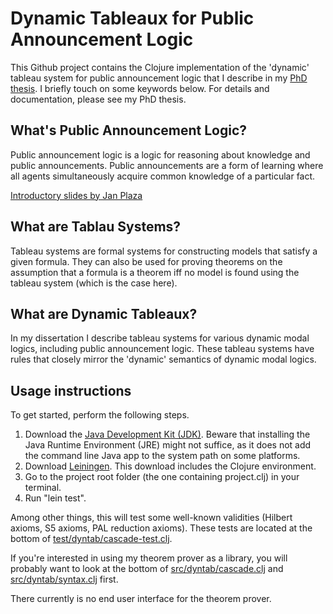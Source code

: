 # Dynamic Tableaux for Public Announcement Logic

This Github project contains the Clojure implementation of the 'dynamic' tableau system for public announcement logic that I describe in my [PhD thesis](https://jdevuyst.appspot.com/publications/2013/jdevuyst-phd-thesis.pdf). I briefly touch on some keywords below. For details and documentation, please see my PhD thesis.

## What's Public Announcement Logic?

Public announcement logic is a logic for reasoning about knowledge and public announcements. Public announcements are a form of learning where all agents simultaneously acquire common knowledge of a particular fact.

[Introductory slides by Jan Plaza](http://faculty.plattsburgh.edu/jan.plaza/research/logic/public-slides.pdf)

## What are Tablau Systems?

Tableau systems are formal systems for constructing models that satisfy a given formula. They can also be used for proving theorems on the assumption that a formula is a theorem iff no model is found using the tableau system (which is the case here).

## What are Dynamic Tableaux?

In my dissertation I describe tableau systems for various dynamic modal logics, including public announcement logic. These tableau systems have rules that closely mirror the 'dynamic' semantics of dynamic modal logics.

## Usage instructions

To get started, perform the following steps.

1. Download the [Java Development Kit (JDK)](http://www.oracle.com/technetwork/java/javase/downloads/bag.html). Beware that installing the Java Runtime Environment (JRE) might not suffice, as it does not add the command line Java app to the system path on some platforms.
2. Download [Leiningen](http://leiningen.org). This download includes the Clojure environment.
3. Go to the project root folder (the one containing project.clj) in your terminal.
4. Run "lein test".

Among other things, this will test some well-known validities (Hilbert axioms, S5 axioms, PAL reduction axioms). These tests are located at the bottom of [test/dyntab/cascade-test.clj](test/dyntab/cascade-test.clj).

If you're interested in using my theorem prover as a library, you will probably want to look at the bottom of [src/dyntab/cascade.clj](src/dyntab/cascade.clj) and [src/dyntab/syntax.clj](src/dyntab/syntax.clj) first.

There currently is no end user interface for the theorem prover.